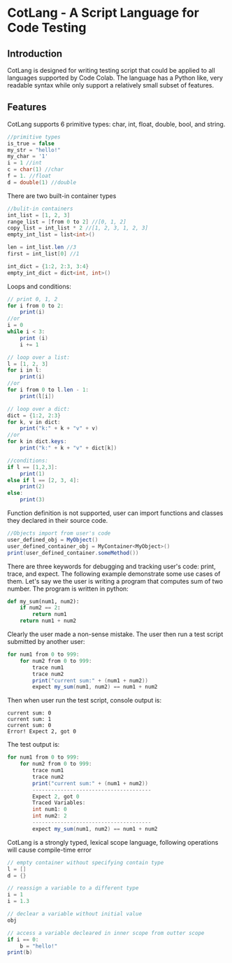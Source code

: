 # CotLang - A Script Language for Code Testing

## Introduction
CotLang is designed for writing testing script that could be applied to all languages supported by Code Colab. The language has a Python like, very readable syntax while only support a relatively small subset of features. 

## Features 
CotLang supports 6 primitive types: char, int, float, double, bool, and string.
```Java
//primitive types
is_true = false
my_str = "hello!"
my_char = '1'
i = 1 //int
c = char(1) //char
f = 1. //float
d = double(1) //double
```
There are two built-in container types
```Java
//bulit-in containers
int_list = [1, 2, 3]
range_list = [from 0 to 2] //[0, 1, 2]
copy_list = int_list * 2 //[1, 2, 3, 1, 2, 3]
empty_int_list = list<int>()

len = int_list.len //3
first = int_list[0] //1

int_dict = {1:2, 2:3, 3:4}
empty_int_dict = dict<int, int>()
```
Loops and conditions:
```Java
// print 0, 1, 2
for i from 0 to 2:
    print(i)
//or
i = 0
while i < 3:
    print (i)
    i += 1

// loop over a list:
l = [1, 2, 3]
for i in l:
    print(i)
//or
for i from 0 to l.len - 1:
    print(l[i])

// loop over a dict:
dict = {1:2, 2:3}
for k, v in dict:
    print("k:" + k + "v" + v)
//or
for k in dict.keys:
    print("k:" + k + "v" + dict[k])

//conditions:
if l == [1,2,3]:
    print(1)
else if l == [2, 3, 4]:
    print(2)
else:
    print(3)
```

Function definition is not supported, user can import functions and classes they declared in their source code. 
```Java
//Objects import from user's code
user_defined_obj = MyObject()
user_defined_container_obj = MyContainer<MyObject>()
print(user_defined_container.someMethod())
``` 
There are three keywords for debugging and tracking user's code: print, trace, and expect. The following example demonstrate some use cases of them. Let's say we the user is writing a program that computes sum of two number. The program is written in python:
```Python
def my_sum(num1, num2):
    if num2 == 2:
        return num1
    return num1 + num2
```
Clearly the user made a non-sense mistake. The user then run a test script submitted by another user:
```Java
for num1 from 0 to 999:
    for num2 from 0 to 999:
        trace num1
        trace num2
        print("current sum:" + (num1 + num2))
        expect my_sum(num1, num2) == num1 + num2 
```
Then when user run the test script, console output is:
```
current sum: 0
current sum: 1
current sum: 0
Error! Expect 2, got 0
```
The test output is:
```Java
for num1 from 0 to 999:
    for num2 from 0 to 999:
        trace num1
        trace num2
        print("current sum:" + (num1 + num2))
        --------------------------------------
        Expect 2, got 0
        Traced Variables:
        int num1: 0
        int num2: 2
        --------------------------------------
        expect my_sum(num1, num2) == num1 + num2 
```

CotLang is a strongly typed, lexical scope language, following operations will cause compile-time error
```Java
// empty container without specifying contain type
l = [] 
d = {}

// reassign a variable to a different type
i = 1
i = 1.3

// declear a variable without initial value
obj

// access a variable decleared in inner scope from outter scope
if i == 0:
    b = "hello!"
print(b)
```


